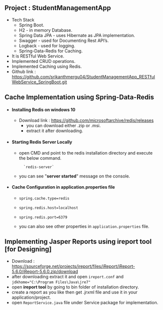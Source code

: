 Project : StudentManagementApp
-----------------------------------------------
- Tech Stack
  - Spring Boot.
  - H2 - in memory Database.
  - Spring Data JPA - uses Hibernate as JPA implementation.
  - Swagger - used for Documenting Rest API’s.
  - Logback - used for logging.
  - Spring-Data-Redis for Caching.
- It is RESTful Web Service.
- Implemented CRUD operations.
- Implemented Caching using Redis.
- Github link : https://github.com/srikanthmergu04/StudentManagementApp_RESTfulWebService_SpringBoot.git

Cache Implementation using Spring-Data-Redis
 ---------------------------------------------------
 - #### Installing Redis on windows 10
    - Download link : https://github.com/microsoftarchive/redis/releases
        - you can download either .zip or .msi.
        - extract it after downloading.
    
  - #### Starting Redis Server Locally
    - open CMD and point to the redis installation directory and execute the below command.
            
            `redis-server`
    - you can see "**server started**" message on the console.
  - #### Cache Configuration in application.properties file
    - `spring.cache.type=redis`
    - `spring.redis.host=localhost`
    -  `spring.redis.port=6379`
    
    - you can also see other properties in `application.properties` file.
        
Implementing Jasper Reports using ireport tool [for Designing]
--------------------------------------------------
- Download : https://sourceforge.net/projects/ireport/files/iReport/iReport-5.6.0/iReport-5.6.0.zip/download   
- after downloading extract it and open `ireport.conf` and
  `jdkhome="C:\Program Files\Java\jre7"`  
 - open **ireport tool**   by going to bin folder of installation directory.
 - create a report as you like then get .jrxml file and use it in your application/project.
 - open `ReportService.java` file under Service package for implementation.    
  